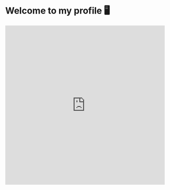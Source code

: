 # Welcome to my profile 🖥

<div style="width:100%;height:0;padding-bottom:100%;position:relative;">
  <iframe src="https://giphy.com/embed/0U7bWQK9s75PjRKcHz" width="100%" height="100%" style="position:absolute" frameBorder="0" class="giphy-embed" allowFullScreen></iframe>
</div>

